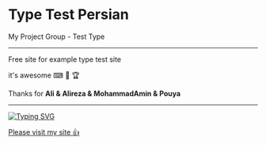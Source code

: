 # Type Test Persian

My Project Group - Test Type

---

Free site for example type test site

it's awesome ⌨ 👊 🏆

Thanks for 
**Ali & Alireza & MohammadAmin & Pouya**

---

[![Typing SVG](https://readme-typing-svg.herokuapp.com?color=%23F70505&center=true&vCenter=true&lines=App+for+Test+Typing+Persian+%F0%9F%8F%83)](https://git.io/typing-svg)


[Please visit my site 👍](https://pedramnili.ir)
